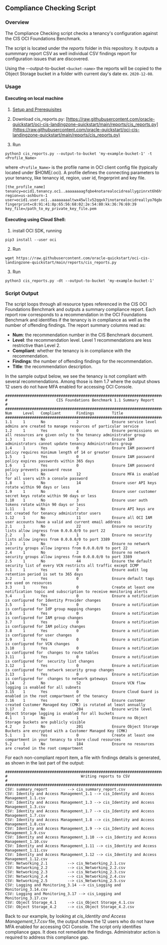 ## Compliance Checking Script
### Overview
The Compliance Checking script checks a tenancy's configuration against the CIS OCI Foundations Benchmark. 

The script is located under the *reports* folder in this repository. It outputs a summmary report CSV as well individual CSV findings report for configuration issues that are discovered.

Using the --output-to-bucket ```<bucket-name>``` the reports will be copied to the Object Storage bucket in a folder with current day's date ex. ```2020-12-08```.

### Usage 

#### Executing on local machine

1. [Setup and Prerequisites](https://docs.cloud.oracle.com/en-us/iaas/Content/API/Concepts/apisigningkey.htm#Required_Keys_and_OCIDs) 

2. Download cis_reports.py: [https://raw.githubusercontent.com/oracle-quickstart/oci-cis-landingzone-quickstart/main/reports/cis_reports.py](https://raw.githubusercontent.com/oracle-quickstart/oci-cis-landingzone-quickstart/main/reports/cis_reports.py)

3. Run
```
python3 cis_reports.py --output-to-bucket 'my-example-bucket-1' -t <Profile_Name>
```
where ```<Profile_Name>``` is the profile name in OCI client config file (typically located under $HOME/.oci). A profile defines the connecting parameters to your tenancy, like tenancy id, region, user id, fingerprint and key file.

	[the_profile_name]
	tenancy=ocid1.tenancy.oc1..aaaaaaaagfqbe4notarealocidreallygzinrxt6h6hfshjokfgfi5nzquxmfpzkyq
	region=us-ashburn-1
	user=ocid1.user.oc1..aaaaaaaaltwx45wllv52qqxk7inotarealocidreallyo76gboofpbzlgmihq
	fingerprint=c8:91:41:8p:65:56:68:02:2e:54:80:kk:36:76:69:39
	key_file=/path_to_my_private_key_file.pem

#### Executing using Cloud Shell:
1. install OCI SDK, running
```
pip3 install --user oci
```
2. Run
```
wget https://raw.githubusercontent.com/oracle-quickstart/oci-cis-landingzone-quickstart/main/reports/cis_reports.py
```
3. Run
```
python3 cis_reports.py -dt --output-to-bucket 'my-example-bucket-1'
``` 
### Script Output
The script loops through all resource types referenced in the CIS OCI Foundations Benchmark and outputs a summary compliance report. Each report row corresponds to a recommendation in the OCI Foundations Benchmark and identifies if the tenancy is in compliance as well as the number of offending findings. The report summary columns read as:

- **Num**: the recommendation number in the CIS Benchmark document.
- **Level**: the recommendation level. Level 1 recommendations are less restrictive than Level 2.
- **Compliant**: whether the tenancy is in compliance with the recommendation.
- **Findings**: the number of offending findings for the recommendation.
- **Title**: the recommendation description.

In the sample output below, we see the tenancy is not compliant with several recommendations. Among those is item 1.7 where the output shows 12 users do not have MFA enabled for accessing OCI Console.

```
##########################################################################################
#                      CIS Foundations Benchmark 1.1 Summary Report                      #
##########################################################################################
Num     Level   Compliant       Findings        Title
##########################################################################################
1.1     1       No              2               Ensure service level admins are created to manage resources of particular service
1.2     1       Yes             0               Ensure permissions on all resources are given only to the tenancy administrator group
1.3     1       No              5               Ensure IAM administrators cannot update tenancy Administrators group
1.4     1       Yes             0               Ensure IAM password policy requires minimum length of 14 or greater
1.5     1       Yes             0               Ensure IAM password policy expires passwords within 365 days
1.6     1       Yes             0               Ensure IAM password policy prevents password reuse
1.7     1       No              12              Ensure MFA is enabled for all users with a console password
1.8     1       No              14              Ensure user API keys rotate within 90 days or less
1.9     1       No              4               Ensure user customer secret keys rotate within 90 days or less
1.10    1       No              3               Ensure user auth tokens rotate within 90 days or less
1.11    1       No              2               Ensure API keys are not created for tenancy administrator users
1.12    1       No              11              Ensure all OCI IAM user accounts have a valid and current email address
2.1     1       No              22              Ensure no security lists allow ingress from 0.0.0.0/0 to port 22
2.2     1       No              1               Ensure no security lists allow ingress from 0.0.0.0/0 to port 3389
2.3     1       No              2               Ensure no network security groups allow ingress from 0.0.0.0/0 to port 22
2.4     1       No              2               Ensure no network security groups allow ingress from 0.0.0.0/0 to port 3389
2.5     1       No              44              Ensure the default security list of every VCN restricts all traffic except ICMP
3.1     1       Yes             0               Ensure audit log retention period is set to 365 days
3.2     1       Yes             0               Ensure default tags are used on resources
3.3     1       Yes             0               Create at least one notification topic and subscription to receive monitoring alerts
3.4     1       Yes             0               Ensure a notification is configured for Identity Provider changes
3.5     1       Yes             0               Ensure a notification is configured for IdP group mapping changes
3.6     1       Yes             0               Ensure a notification is configured for IAM group changes
3.7     1       Yes             0               Ensure a notification is configured for IAM policy changes
3.8     1       Yes             0               Ensure a notification is configured for user changes
3.9     1       Yes             0               Ensure a notification is configured for VCN changes
3.10    1       Yes             0               Ensure a notification is configured for  changes to route tables
3.11    1       Yes             0               Ensure a notification is configured for  security list changes
3.12    1       Yes             0               Ensure a notification is configured for  network security group changes
3.13    1       Yes             0               Ensure a notification is configured for  changes to network gateways
3.14    2       No              52              Ensure VCN flow logging is enabled for all subnets
3.15    1       Yes             0               Ensure Cloud Guard is enabled in the root compartment of the tenancy
3.16    1       Yes             0               Ensure customer created Customer Managed Key (CMK) is rotated at least annually
3.17    2       No              204             Ensure write level Object Storage logging is enabled for all buckets
4.1     1       No              1               Ensure no Object Storage buckets are publicly visible
4.2     2       No              201             Ensure Object Storage Buckets are encrypted with a Customer Managed Key (CMK)
5.1     1       Yes             0               Create at least one compartment in your tenancy to store cloud resources
5.2     1       No              184             Ensure no resources are created in the root compartment
```
For each non-compliant report item, a file with findings details is generated, as shown in the last part of the output:
```
##########################################################################################
#                                 Writing reports to CSV                                 #
##########################################################################################
CSV: summary_report         --> cis_summary_report.csv
CSV: Identity and Access Management_1.1 --> cis_Identity and Access Management_1.1.csv
CSV: Identity and Access Management_1.3 --> cis_Identity and Access Management_1.3.csv
CSV: Identity and Access Management_1.7 --> cis_Identity and Access Management_1.7.csv
CSV: Identity and Access Management_1.8 --> cis_Identity and Access Management_1.8.csv
CSV: Identity and Access Management_1.9 --> cis_Identity and Access Management_1.9.csv
CSV: Identity and Access Management_1.10 --> cis_Identity and Access Management_1.10.csv
CSV: Identity and Access Management_1.11 --> cis_Identity and Access Management_1.11.csv
CSV: Identity and Access Management_1.12 --> cis_Identity and Access Management_1.12.csv
CSV: Networking_2.1         --> cis_Networking_2.1.csv
CSV: Networking_2.2         --> cis_Networking_2.2.csv
CSV: Networking_2.3         --> cis_Networking_2.3.csv
CSV: Networking_2.4         --> cis_Networking_2.4.csv
CSV: Networking_2.5         --> cis_Networking_2.5.csv
CSV: Logging and Monitoring_3.14 --> cis_Logging and Monitoring_3.14.csv
CSV: Logging and Monitoring_3.17 --> cis_Logging and Monitoring_3.17.csv
CSV: Object Storage_4.1     --> cis_Object Storage_4.1.csv
CSV: Object Storage_4.2     --> cis_Object Storage_4.2.csv
```
Back to our example, by looking at *cis_Identity and Access Management_1.7.csv* file, the output shows the 12 users who do not have MFA enabled for accessing OCI Console. The script only identifies compliance gaps. It does not remediate the findings. Administrator action is required to address this compliance gap.
